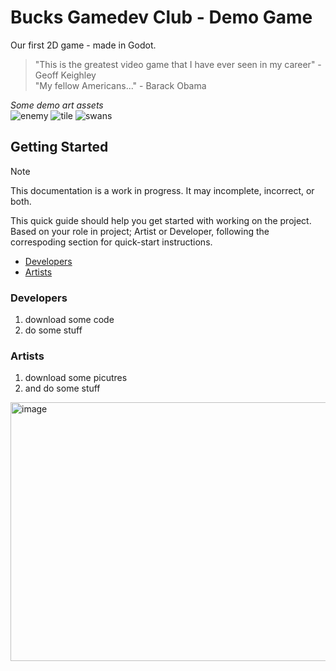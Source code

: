 # Bucks Gamedev Club - Demo Game
  Our first 2D game - made in Godot.
  > "This is the greatest video game that I have ever seen in my career" -Geoff Keighley\
  > "My fellow Americans..." - Barack Obama

*Some demo art assets*\
![enemy](Villain.png)
![tile](Sprite-0004.png)
![swans](SwanSpriteSheet1.png)


## Getting Started
> [!NOTE]
> This documentation is a work in progress. It may incomplete, incorrect, or both.

This quick guide should help you get started with working on the project. 
Based on your role in project; Artist or Developer, following the correspoding section for quick-start instructions.
- [Developers](https://github.com/BucksGameDev/FuturisticEgyptianDemo/edit/main/README.md#developers)
- [Artists](https://github.com/BucksGameDev/FuturisticEgyptianDemo/edit/main/README.md#Artists)

### Developers
1. download some code
2. do some stuff
### Artists
1. download some picutres
2. and do some stuff
<img width="1024" height="414" alt="image" src="https://github.com/user-attachments/assets/033dcdaa-7723-4ab7-ad76-fbe28f427d2f" />
